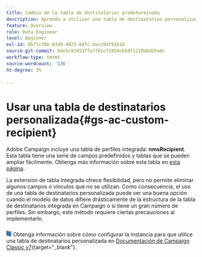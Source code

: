 ```yaml
---
title: Cambio de la tabla de destinatarios predeterminada
description: Aprenda a utilizar una tabla de destinatarios personalizada
feature: Overview
role: Data Engineer
level: Beginner
exl-id: 0b71c76b-03d9-4023-84fc-3ecc0df9261b
source-git-commit: 6de5c93453ffa7761cf185dcbb9f1210abd26a0c
workflow-type: tm+mt
source-wordcount: '136'
ht-degree: 3%

---
```


# Usar una tabla de destinatarios personalizada{#gs-ac-custom-recipient}

Adobe Campaign incluye una tabla de perfiles integrada: **nmsRecipient**. Esta tabla tiene una serie de campos predefinidos y tablas que se pueden ampliar fácilmente. Obtenga más información sobre esta tabla en [esta página](datamodel.md#ootb-profiles).

La extensión de tabla integrada ofrece flexibilidad, pero no permite eliminar algunos campos o vínculos que no se utilizan. Como consecuencia, el uso de una tabla de destinatarios personalizada puede ser una buena opción cuando el modelo de datos difiere drásticamente de la estructura de la tabla de destinatarios integrada en Campaign o si tiene un gran número de perfiles.  Sin embargo, este método requiere ciertas precauciones al implementarlo.

![](../assets/do-not-localize/book.png) Obtenga información sobre cómo configurar la instancia para que utilice una tabla de destinatarios personalizada en [Documentación de Campaign Classic v7](https://experienceleague.adobe.com/docs/campaign-classic/using/configuring-campaign-classic/use-a-custom-recipient-table/about-custom-recipient-table.html){target=&quot;_blank&quot;}.